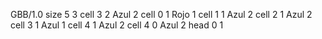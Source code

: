 <gs-board> GBB/1.0
size 5 3
cell 3 2 Azul 2 
cell 0 1 Rojo 1 
cell 1 1 Azul 2 
cell 2 1 Azul 2 
cell 3 1 Azul 1 
cell 4 1 Azul 2 
cell 4 0 Azul 2 
head 0 1
 </gs-board>